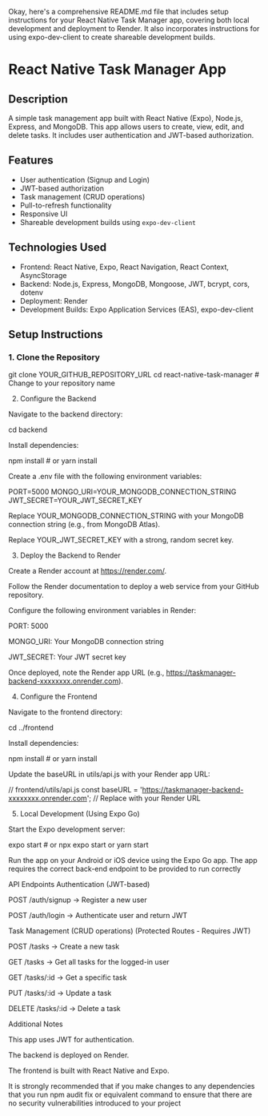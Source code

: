Okay, here's a comprehensive README.md file that includes setup instructions for your React Native Task Manager app, covering both local development and deployment to Render. It also incorporates instructions for using expo-dev-client to create shareable development builds.

# React Native Task Manager App

## Description

A simple task management app built with React Native (Expo), Node.js, Express, and MongoDB. This app allows users to create, view, edit, and delete tasks. It includes user authentication and JWT-based authorization.

## Features

*   User authentication (Signup and Login)
*   JWT-based authorization
*   Task management (CRUD operations)
*   Pull-to-refresh functionality
*   Responsive UI
*   Shareable development builds using `expo-dev-client`

## Technologies Used

*   Frontend: React Native, Expo, React Navigation, React Context, AsyncStorage
*   Backend: Node.js, Express, MongoDB, Mongoose, JWT, bcrypt, cors, dotenv
*   Deployment: Render
*   Development Builds: Expo Application Services (EAS), expo-dev-client

## Setup Instructions

### 1. Clone the Repository

git clone YOUR_GITHUB_REPOSITORY_URL
cd react-native-task-manager  # Change to your repository name

2. Configure the Backend

Navigate to the backend directory:

cd backend

Install dependencies:

npm install  # or yarn install


Create a .env file with the following environment variables:

PORT=5000
MONGO_URI=YOUR_MONGODB_CONNECTION_STRING
JWT_SECRET=YOUR_JWT_SECRET_KEY

Replace YOUR_MONGODB_CONNECTION_STRING with your MongoDB connection string (e.g., from MongoDB Atlas).

Replace YOUR_JWT_SECRET_KEY with a strong, random secret key.

3. Deploy the Backend to Render

Create a Render account at https://render.com/.

Follow the Render documentation to deploy a web service from your GitHub repository.

Configure the following environment variables in Render:

PORT: 5000

MONGO_URI: Your MongoDB connection string

JWT_SECRET: Your JWT secret key

Once deployed, note the Render app URL (e.g., https://taskmanager-backend-xxxxxxxx.onrender.com).

4. Configure the Frontend

Navigate to the frontend directory:

cd ../frontend

Install dependencies:

npm install  # or yarn install

Update the baseURL in utils/api.js with your Render app URL:

// frontend/utils/api.js
const baseURL = 'https://taskmanager-backend-xxxxxxxx.onrender.com'; // Replace with your Render URL

5. Local Development (Using Expo Go)

Start the Expo development server:

expo start  # or npx expo start or yarn start


Run the app on your Android or iOS device using the Expo Go app.
The app requires the correct back-end endpoint to be provided to run correctly


API Endpoints
Authentication (JWT-based)

POST /auth/signup → Register a new user

POST /auth/login → Authenticate user and return JWT

Task Management (CRUD operations) (Protected Routes - Requires JWT)

POST /tasks → Create a new task

GET /tasks → Get all tasks for the logged-in user

GET /tasks/:id → Get a specific task

PUT /tasks/:id → Update a task

DELETE /tasks/:id → Delete a task

Additional Notes

This app uses JWT for authentication.

The backend is deployed on Render.

The frontend is built with React Native and Expo.


It is strongly recommended that if you make changes to any dependencies that you run npm audit fix or equivalent command to ensure that there are no security vulnerabilities introduced to your project
